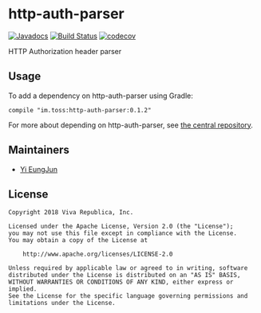 # http-auth-parser

[![Javadocs](https://www.javadoc.io/badge/im.toss/http-auth-parser.svg)](https://www.javadoc.io/doc/im.toss/http-auth-parser)
[![Build Status](https://travis-ci.org/toss/http-auth-parser.svg?branch=master)](https://travis-ci.org/toss/http-auth-parser)
[![codecov](https://codecov.io/gh/toss/http-auth-parser/branch/master/graph/badge.svg)](https://codecov.io/gh/toss/http-auth-parser)

HTTP Authorization header parser

## Usage

To add a dependency on http-auth-parser using Gradle:

    compile "im.toss:http-auth-parser:0.1.2"

For more about depending on http-auth-parser, see [the central repository](https://search.maven.org/#artifactdetails%7Cim.toss%7Chttp-auth-parser%7C0.1.2%7Cjar).

## Maintainers

* [Yi EungJun](https://github.com/eungjun-yi)

## License

    Copyright 2018 Viva Republica, Inc.

    Licensed under the Apache License, Version 2.0 (the "License");
    you may not use this file except in compliance with the License.
    You may obtain a copy of the License at

        http://www.apache.org/licenses/LICENSE-2.0

    Unless required by applicable law or agreed to in writing, software
    distributed under the License is distributed on an "AS IS" BASIS,
    WITHOUT WARRANTIES OR CONDITIONS OF ANY KIND, either express or implied.
    See the License for the specific language governing permissions and
    limitations under the License.
